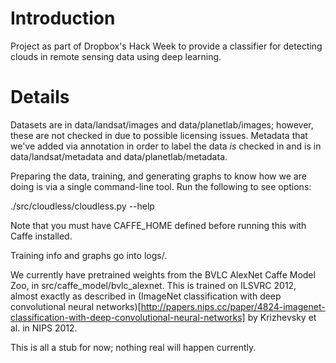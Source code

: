 # Introduction

Project as part of Dropbox's Hack Week to provide a classifier for detecting clouds in remote sensing data using deep learning.

# Details

Datasets are in data/landsat/images and data/planetlab/images; however, these are not checked in due to possible licensing issues. Metadata that we've added via annotation in order to label the data _is_ checked in and is in data/landsat/metadata and data/planetlab/metadata.

Preparing the data, training, and generating graphs to know how we are doing is via a single command-line tool. Run the following to see options:

./src/cloudless/cloudless.py --help

Note that you must have CAFFE_HOME defined before running this with Caffe installed.

Training info and graphs go into logs/.

We currently have pretrained weights from the BVLC AlexNet Caffe Model Zoo, in src/caffe_model/bvlc_alexnet. This is trained on ILSVRC 2012, almost exactly as described in (ImageNet classification with deep convolutional neural networks)[http://papers.nips.cc/paper/4824-imagenet-classification-with-deep-convolutional-neural-networks] by Krizhevsky et al. in NIPS 2012.

This is all a stub for now; nothing real will happen currently.

